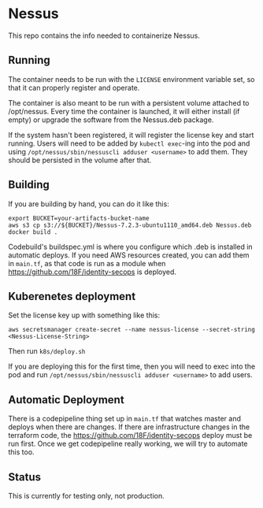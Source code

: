 # Nessus

This repo contains the info needed to containerize Nessus.  

## Running

The container needs to be run with the `LICENSE` environment variable set, so that
it can properly register and operate.

The container is also meant to be run with a persistent volume attached to /opt/nessus.
Every time the container is launched, it will either install (if empty) or upgrade
the software from the Nessus.deb package.

If the system hasn't been registered, it will register the license key
and start running.  Users will need to be added by `kubectl exec`-ing into the pod and using
`/opt/nessus/sbin/nessuscli adduser <username>` to add them.  They should be persisted in the volume
after that.

## Building

If you are building by hand, you can do it like this:
```
export BUCKET=your-artifacts-bucket-name
aws s3 cp s3://${BUCKET}/Nessus-7.2.3-ubuntu1110_amd64.deb Nessus.deb
docker build .
```

Codebuild's buildspec.yml is where you configure which .deb is installed
in automatic deploys.  If you need AWS resources created, you can add them
in `main.tf`, as that code is run as a module when https://github.com/18F/identity-secops
is deployed.

## Kuberenetes deployment

Set the license key up with something like this:
```
aws secretsmanager create-secret --name nessus-license --secret-string <Nessus-License-String>
```

Then run `k8s/deploy.sh`

If you are deploying this for the first time, then you will need to exec into the pod and
run `/opt/nessus/sbin/nessuscli adduser <username>` to add users.

## Automatic Deployment

There is a codepipeline thing set up in `main.tf` that watches master and deploys
when there are changes.  If there are infrastructure changes in the terraform code,
the https://github.com/18F/identity-secops deploy must be run first.  Once we
get codepipeline really working, we will try to automate this too.

## Status

This is currently for testing only, not production.
